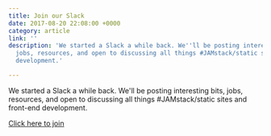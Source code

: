 ```yaml
---
title: Join our Slack
date: 2017-08-20 22:08:00 +0000
category: article
link: ''
description: 'We started a Slack a while back. We''ll be posting interesting bits,
  jobs, resources, and open to discussing all things #JAMstack/static sites and front-end
  development.'

---
```

We started a Slack a while back. We'll be posting interesting bits, jobs, resources, and open to discussing all things #JAMstack/static sites and front-end development.

[Click here to join](https://join.slack.com/t/thenewdynamic/shared_invite/enQtMjkwNjYwNTY0NjkxLWI1NDhlNjZkZjA5ZGJmODE1OThiMjkwN2ZkMzE1YjEwN2YwNWUxYTNjZTUxMGQ2MzU3NWQ0YmVjNGU1NTkxMDk)
